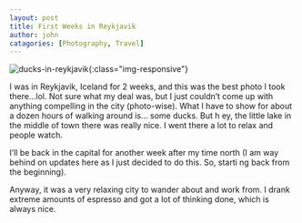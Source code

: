 ```yaml
---
layout: post
title: First Weeks in Reykjavik
author: john
catagories: [Photography, Travel]
---
```


![ducks-in-reykjavik](https://experimentsinphotography.s3.us-west-1.amazonaws.com/DSCF0356.jpg){:class="img-responsive"}

I was in Reykjavik, Iceland for 2 weeks, and this was the best photo I took there…lol. Not sure what my deal was, but I just couldn’t come     up with anything compelling in the city (photo-wise). What I have to show for about a dozen hours of walking around is… some ducks. But h    ey, the little lake in the middle of town there was really nice. I went there a lot to relax and people watch.

I’ll be back in the capital for another week after my time north (I am way behind on updates here as I just decided to do this. So, starti    ng back from the beginning).

 Anyway, it was a very relaxing city to wander about and work from. I drank extreme amounts of espresso and got a lot of thinking done, which is always nice.
